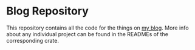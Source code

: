 # Blog Repository
This repository contains all the code for the things on [my blog](domenicquirl.github.io).
More info about any individual project can be found in the READMEs of the corresponding crate.
